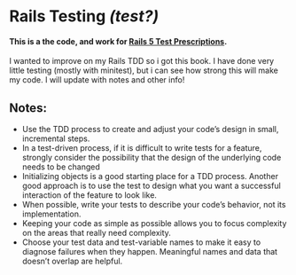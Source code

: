 # Rails Testing *(test?)*
#### This is a the code, and work for [Rails 5 Test Prescriptions](https://pragprog.com/book/nrtest3/rails-5-test-prescriptions).

I wanted to improve on my Rails TDD so i got this book. I have done very little testing (mostly with minitest), but i can see how strong this will make my code.
I will update with notes and other info!

## Notes:

* Use the TDD process to create and adjust your code’s design
in small, incremental steps.
* In a test-driven process, if it is difficult to write tests for a
feature, strongly consider the possibility that the design of
the underlying code needs to be changed
* Initializing objects is a good starting place for a TDD process.
Another good approach is to use the test to design what you
want a successful interaction of the feature to look like.
* When possible, write your tests to describe your code’s
behavior, not its implementation.
* Keeping your code as simple as possible allows you to focus
complexity on the areas that really need complexity.
* Choose your test data and test-variable names to make it
easy to diagnose failures when they happen. Meaningful
names and data that doesn’t overlap are helpful.